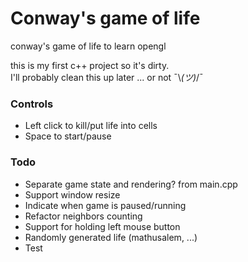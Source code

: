 # Conway's game of life
conway's game of life to learn opengl

this is my first c++ project so it's dirty.  
I'll probably clean this up later ... or not ¯\\_(ツ)_/¯

### Controls
* Left click to kill/put life into cells
* Space to start/pause 

### Todo
* Separate game state and rendering? from main.cpp 
* Support window resize
* Indicate when game is paused/running
 * Refactor neighbors counting
* Support for holding left mouse button
* Randomly generated life (mathusalem, ...)
* Test

